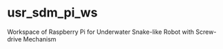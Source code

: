# usr_sdm_pi_ws
Workspace of Raspberry Pi for Underwater Snake-like Robot with Screw-drive Mechanism
